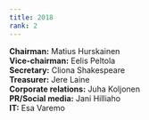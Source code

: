```yaml
---
title: 2018
rank: 2
---
```


**Chairman:** Matius Hurskainen<br>
**Vice-chairman:** Eelis Peltola<br>
**Secretary:** Cliona Shakespeare<br>
**Treasurer:** Jere Laine<br>
**Corporate relations:** Juha Koljonen<br>
**PR/Social media:** Jani Hilliaho<br>
**IT:** Esa Varemo